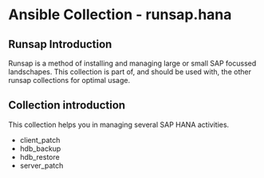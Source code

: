 Ansible Collection - runsap.hana
================================

Runsap Introduction
-------------------
Runsap is a method of installing and managing large or small SAP focussed landschapes. This collection is part of, and should be used with, the other runsap collections for optimal usage. 

Collection introduction
-------------------------
This collection helps you in managing several SAP HANA activities.

- client_patch
- hdb_backup
- hdb_restore
- server_patch
